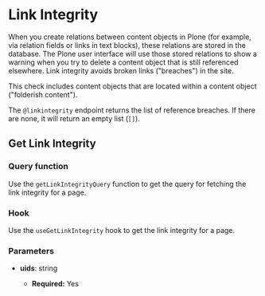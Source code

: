 # Link Integrity

When you create relations between content objects in Plone (for example, via relation fields or links in text blocks), these relations are stored in the database.
The Plone user interface will use those stored relations to show a warning when you try to delete a content object that is still referenced elsewhere.
Link integrity avoids broken links ("breaches") in the site.

This check includes content objects that are located within a content object ("folderish content").

The `@linkintegrity` endpoint returns the list of reference breaches.
If there are none, it will return an empty list (`[]`).

## Get Link Integrity

### Query function

Use the `getLinkIntegrityQuery` function to get the query for fetching the link integrity for a page.

### Hook

Use the `useGetLinkIntegrity` hook to get the link integrity for a page.

### Parameters

- **uids**: string

  - **Required:** Yes
